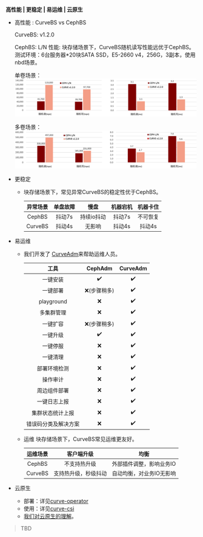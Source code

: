 **高性能 | 更稳定 | 易运维 | 云原生**

- 高性能 : CurveBS vs CephBS

  CurveBS: v1.2.0

  CephBS: L/N
  性能:
  块存储场景下，CurveBS随机读写性能远优于CephBS。
  测试环境：6台服务器*20块SATA SSD，E5-2660 v4，256G，3副本，使用nbd场景。

  单卷场景：
![单卷场景](../../images/1-nbd.jpg)

  多卷场景：
![多卷场景](../../images/10-nbd.jpg)

- 更稳定
  - 块存储场景下，常见异常CurveBS的稳定性优于CephBS。

    | 异常场景 | 单盘故障 | 慢盘 | 机器宕机 | 机器卡住 |
    | :----: | :----: | :----: | :----: | :----: |
    | CephBS | 抖动7s | 持续io抖动 | 抖动7s | 不可恢复 |
    | CurveBS | 抖动4s | 无影响 | 抖动4s | 抖动4s |

- 易运维
  - 我们开发了 [CurveAdm](https://github.com/opencurve/curveadm/wiki)来帮助运维人员。

    | 工具 |CephAdm | CurveAdm|
    | :--:  | :--: |:--: |
    | 一键安装  |   ✔️ |   ✔️ |
    | 一键部署  | ❌(步骤稍多) |  ✔️ |
    | playground |  ❌|   ✔️|
    | 多集群管理  |  ❌ |   ✔️ |
    | 一键扩容 | ❌(步骤稍多)|   ✔️|
    |一键升级 |   ✔️ |   ✔️|
    |一键停服 |  ❌ |   ✔️|
    |一键清理 |  ❌ |   ✔️ |
    |部署环境检测|  ❌ |   ✔️ |
    |操作审计| ❌ |   ✔️|
    |周边组件部署| ❌ |   ✔️|
    |一键日志上报| ❌ |   ✔️|
    |集群状态统计上报|  ❌|   ✔️|
    |错误码分类及解决方案|  ❌ |   ✔️|
  - 运维
    块存储场景下，CurveBS常见运维更友好。

    | 运维场景 | 客户端升级 | 均衡 |
    | :----: | :----: | :----: |
    | CephBS | 不支持热升级 | 外部插件调整，影响业务IO |
    | CurveBS | 支持热升级，秒级抖动 | 自动均衡，对业务IO无影响 |
- 云原生
  - 部署：详见[curve-operator](https://github.com/opencurve/curve-operator)
  - 使用：详见[curve-csi](https://github.com/opencurve/curve-csi)
  - [我们对云原生的理解](https://github.com/opencurve/curve/wiki/Roadmap_CN)。


> TBD